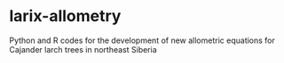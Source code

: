 # larix-allometry
Python and R codes for the development of new allometric equations for Cajander larch trees in northeast Siberia
